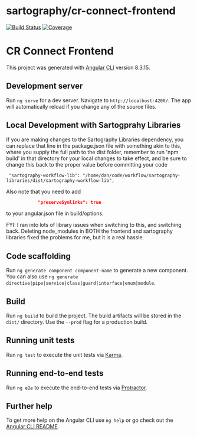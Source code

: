 # sartography/cr-connect-frontend
[![Build Status](https://travis-ci.com/sartography/cr-connect-frontend.svg?branch=master)](https://travis-ci.com/sartography/cr-connect-frontend)
[![Coverage](https://sonarcloud.io/api/project_badges/measure?project=sartography_cr-connect-frontend&metric=coverage)](https://sonarcloud.io/dashboard?id=sartography_cr-connect-frontend)

# CR Connect Frontend
This project was generated with [Angular CLI](https://github.com/angular/angular-cli) version 8.3.15.

## Development server

Run `ng serve` for a dev server. Navigate to `http://localhost:4200/`. The app will automatically reload if you change any of the source files.

## Local Development with Sartogprahy Libraries
If you are making changes to the Sartography Libraries dependency,
you can replace that line in the package.json file with something akin to this, where you supply the full path to the dist folder, remember
to run 'npm build' in that directory for your local changes to take effect, and be sure to change this back to the proper value before
committing your code
```
 "sartography-workflow-lib": "/home/dan/code/workflow/sartography-libraries/dist/sartography-workflow-lib",
```
 Also note that you need to add
 ```json
             "preserveSymlinks": true
```
to your angular.json file in build/options.

FYI: I ran into lots of library issues when switching to this, and switching back.  Deleting node_modules in BOTH the frontend and sartography libraries
fixed the problems for me, but it is a real hassle.

## Code scaffolding

Run `ng generate component component-name` to generate a new component. You can also use `ng generate directive|pipe|service|class|guard|interface|enum|module`.

## Build

Run `ng build` to build the project. The build artifacts will be stored in the `dist/` directory. Use the `--prod` flag for a production build.

## Running unit tests

Run `ng test` to execute the unit tests via [Karma](https://karma-runner.github.io).

## Running end-to-end tests

Run `ng e2e` to execute the end-to-end tests via [Protractor](http://www.protractortest.org/).

## Further help

To get more help on the Angular CLI use `ng help` or go check out the [Angular CLI README](https://github.com/angular/angular-cli/blob/master/README.md).
